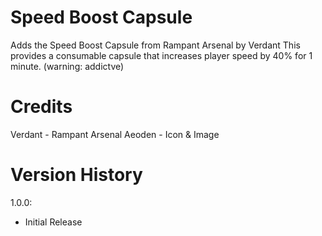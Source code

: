 # Speed Boost Capsule

Adds the Speed Boost Capsule from Rampant Arsenal by Verdant
This provides a consumable capsule that increases player speed by 40% for 1 minute. (warning: addictve)


# Credits 

Verdant - Rampant Arsenal
Aeoden - Icon & Image


# Version History

1.0.0:
- Initial Release  

